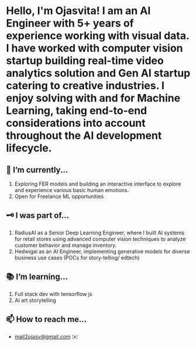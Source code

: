 

# Hello, I'm Ojasvita! I am an AI Engineer with 5+ years of experience working with visual data. I have worked with computer vision startup building real-time video analytics solution and Gen AI startup catering to creative industries. I enjoy solving with and for Machine Learning, taking end-to-end considerations into account throughout the AI development lifecycle.

## 🤔 I’m currently...
1. Exploring FER models and building an interactive interface to explore and experience various basic human emotions.
2. Open for Freelance ML opportunities
   
## 🗝️ I was part of...
1. RadiusAI as a Senior Deep Learning Engineer, where I built AI systems for retail stores using advanced computer vision techniques to analyze customer behavior and manage inventory.
2. Hedwigai as an AI Engineer, implementing generative models for diverse business use cases (POCs for story-telling/ edtech)
   
## 📚 I’m learning...
1. Full stack dev with tensorflow js
2. AI art storytelling

## 📫 How to reach me...
- mail2ojasv@gmail.com ✉️

